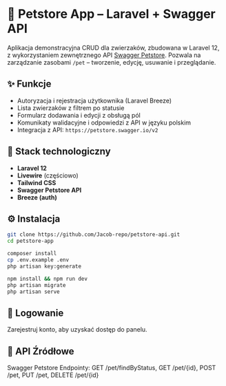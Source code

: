 # 🐾 Petstore App – Laravel + Swagger API

Aplikacja demonstracyjna CRUD dla zwierzaków, zbudowana w Laravel 12, z wykorzystaniem zewnętrznego API [Swagger Petstore](https://petstore.swagger.io/). Pozwala na zarządzanie zasobami `/pet` – tworzenie, edycję, usuwanie i przeglądanie.

## ✨ Funkcje

- Autoryzacja i rejestracja użytkownika (Laravel Breeze)
- Lista zwierzaków z filtrem po statusie
- Formularz dodawania i edycji z obsługą pól
- Komunikaty walidacyjne i odpowiedzi z API w języku polskim
- Integracja z API: `https://petstore.swagger.io/v2`

## 🧱 Stack technologiczny

- **Laravel 12**
- **Livewire** (częściowo)
- **Tailwind CSS**
- **Swagger Petstore API**
- **Breeze (auth)**

## ⚙️ Instalacja

```bash
git clone https://github.com/Jacob-repo/petstore-api.git
cd petstore-app

composer install
cp .env.example .env
php artisan key:generate

npm install && npm run dev
php artisan migrate
php artisan serve
```

## 🔐 Logowanie

Zarejestruj konto, aby uzyskać dostęp do panelu.


## 🚀 API Źródłowe

Swagger Petstore
Endpointy:
GET /pet/findByStatus, 
GET /pet/{id},
POST /pet,
PUT /pet,
DELETE /pet/{id}
